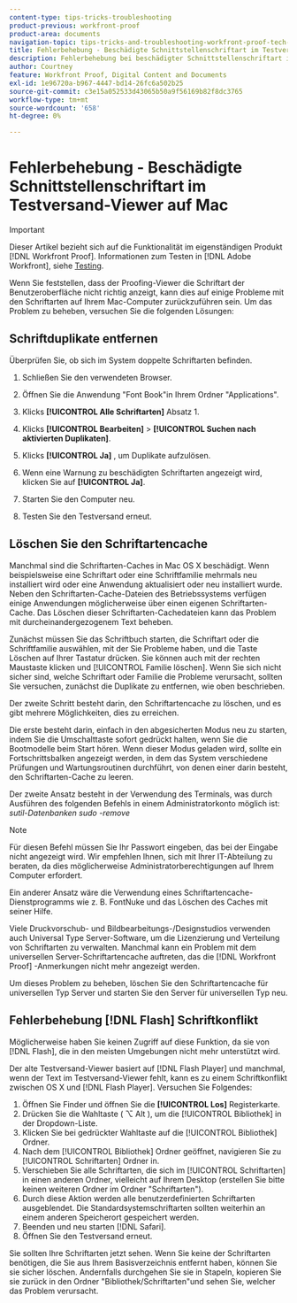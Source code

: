 ```yaml
---
content-type: tips-tricks-troubleshooting
product-previous: workfront-proof
product-area: documents
navigation-topic: tips-tricks-and-troubleshooting-workfront-proof-tech-corner
title: Fehlerbehebung - Beschädigte Schnittstellenschriftart im Testversand-Viewer auf Mac
description: Fehlerbehebung bei beschädigter Schnittstellenschriftart im Testversand-Viewer auf Mac
author: Courtney
feature: Workfront Proof, Digital Content and Documents
exl-id: 1e96720a-b967-4447-bd14-26fc6a502b25
source-git-commit: c3e15a052533d43065b50a9f56169b82f8dc3765
workflow-type: tm+mt
source-wordcount: '658'
ht-degree: 0%

---
```


# Fehlerbehebung - Beschädigte Schnittstellenschriftart im Testversand-Viewer auf Mac

>[!IMPORTANT]
>
>Dieser Artikel bezieht sich auf die Funktionalität im eigenständigen Produkt [!DNL Workfront Proof]. Informationen zum Testen in [!DNL Adobe Workfront], siehe [Testing](../../../review-and-approve-work/proofing/proofing.md).

Wenn Sie feststellen, dass der Proofing-Viewer die Schriftart der Benutzeroberfläche nicht richtig anzeigt, kann dies auf einige Probleme mit den Schriftarten auf Ihrem Mac-Computer zurückzuführen sein. Um das Problem zu beheben, versuchen Sie die folgenden Lösungen:

## Schriftduplikate entfernen

Überprüfen Sie, ob sich im System doppelte Schriftarten befinden.

1. Schließen Sie den verwendeten Browser.
1. Öffnen Sie die Anwendung &quot;Font Book&quot;in Ihrem Ordner &quot;Applications&quot;.
1. Klicks **[!UICONTROL Alle Schriftarten]** Absatz 1.
1. Klicks **[!UICONTROL Bearbeiten]** > **[!UICONTROL Suchen nach aktivierten Duplikaten]**.

1. Klicks **[!UICONTROL Ja]** , um Duplikate aufzulösen.
1. Wenn eine Warnung zu beschädigten Schriftarten angezeigt wird, klicken Sie auf **[!UICONTROL Ja]**.
1. Starten Sie den Computer neu.
1. Testen Sie den Testversand erneut.

## Löschen Sie den Schriftartencache

Manchmal sind die Schriftarten-Caches in Mac OS X beschädigt. Wenn beispielsweise eine Schriftart oder eine Schriftfamilie mehrmals neu installiert wird oder eine Anwendung aktualisiert oder neu installiert wurde. Neben den Schriftarten-Cache-Dateien des Betriebssystems verfügen einige Anwendungen möglicherweise über einen eigenen Schriftarten-Cache. Das Löschen dieser Schriftarten-Cachedateien kann das Problem mit durcheinandergezogenem Text beheben.

Zunächst müssen Sie das Schriftbuch starten, die Schriftart oder die Schriftfamilie auswählen, mit der Sie Probleme haben, und die Taste Löschen auf Ihrer Tastatur drücken. Sie können auch mit der rechten Maustaste klicken und [!UICONTROL Familie löschen]. Wenn Sie sich nicht sicher sind, welche Schriftart oder Familie die Probleme verursacht, sollten Sie versuchen, zunächst die Duplikate zu entfernen, wie oben beschrieben.

Der zweite Schritt besteht darin, den Schriftartencache zu löschen, und es gibt mehrere Möglichkeiten, dies zu erreichen.

Die erste besteht darin, einfach in den abgesicherten Modus neu zu starten, indem Sie die Umschalttaste sofort gedrückt halten, wenn Sie die Bootmodelle beim Start hören. Wenn dieser Modus geladen wird, sollte ein Fortschrittsbalken angezeigt werden, in dem das System verschiedene Prüfungen und Wartungsroutinen durchführt, von denen einer darin besteht, den Schriftarten-Cache zu leeren.

Der zweite Ansatz besteht in der Verwendung des Terminals, was durch Ausführen des folgenden Befehls in einem Administratorkonto möglich ist: *sutil-Datenbanken sudo -remove*

>[!NOTE]
>
>Für diesen Befehl müssen Sie Ihr Passwort eingeben, das bei der Eingabe nicht angezeigt wird. Wir empfehlen Ihnen, sich mit Ihrer IT-Abteilung zu beraten, da dies möglicherweise Administratorberechtigungen auf Ihrem Computer erfordert.

Ein anderer Ansatz wäre die Verwendung eines Schriftartencache-Dienstprogramms wie z. B. FontNuke und das Löschen des Caches mit seiner Hilfe.

Viele Druckvorschub- und Bildbearbeitungs-/Designstudios verwenden auch Universal Type Server-Software, um die Lizenzierung und Verteilung von Schriftarten zu verwalten. Manchmal kann ein Problem mit dem universellen Server-Schriftartencache auftreten, das die [!DNL Workfront Proof] -Anmerkungen nicht mehr angezeigt werden.

Um dieses Problem zu beheben, löschen Sie den Schriftartencache für universellen Typ Server und starten Sie den Server für universellen Typ neu.

## Fehlerbehebung [!DNL Flash] Schriftkonflikt

Möglicherweise haben Sie keinen Zugriff auf diese Funktion, da sie von [!DNL Flash], die in den meisten Umgebungen nicht mehr unterstützt wird.

Der alte Testversand-Viewer basiert auf [!DNL Flash Player] und manchmal, wenn der Text im Testversand-Viewer fehlt, kann es zu einem Schriftkonflikt zwischen OS X und [!DNL Flash Player]. Versuchen Sie Folgendes:

1. Öffnen Sie Finder und öffnen Sie die **[!UICONTROL Los]** Registerkarte.
1. Drücken Sie die Wahltaste ( ⌥ Alt ), um die [!UICONTROL Bibliothek] in der Dropdown-Liste.
1. Klicken Sie bei gedrückter Wahltaste auf die [!UICONTROL Bibliothek] Ordner.
1. Nach dem [!UICONTROL Bibliothek] Ordner geöffnet, navigieren Sie zu [!UICONTROL Schriftarten] Ordner in.
1. Verschieben Sie alle Schriftarten, die sich im [!UICONTROL Schriftarten] in einen anderen Ordner, vielleicht auf Ihrem Desktop (erstellen Sie bitte keinen weiteren Ordner im Ordner &quot;Schriftarten&quot;).
1. Durch diese Aktion werden alle benutzerdefinierten Schriftarten ausgeblendet. Die Standardsystemschriftarten sollten weiterhin an einem anderen Speicherort gespeichert werden.
1. Beenden und neu starten [!DNL Safari].
1. Öffnen Sie den Testversand erneut.

Sie sollten Ihre Schriftarten jetzt sehen. Wenn Sie keine der Schriftarten benötigen, die Sie aus Ihrem Basisverzeichnis entfernt haben, können Sie sie sicher löschen. Andernfalls durchgehen Sie sie in Stapeln, kopieren Sie sie zurück in den Ordner &quot;Bibliothek/Schriftarten&quot;und sehen Sie, welcher das Problem verursacht.
